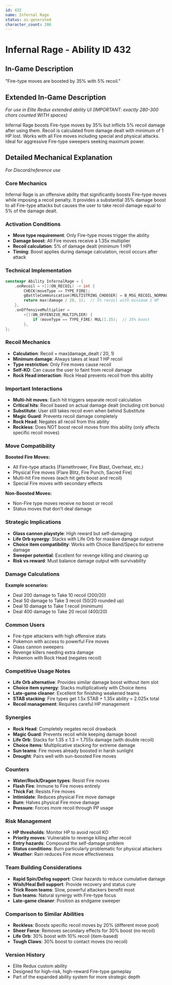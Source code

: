 ```yaml
---
id: 432
name: Infernal Rage
status: ai-generated
character_count: 286
---
```


# Infernal Rage - Ability ID 432

## In-Game Description
"Fire-type moves are boosted by 35% with 5% recoil."

## Extended In-Game Description
*For use in Elite Redux extended ability UI (IMPORTANT: exactly 280-300 chars counted WITH spaces)*

Infernal Rage boosts Fire-type moves by 35% but inflicts 5% recoil damage after using them. Recoil is calculated from damage dealt with minimum of 1 HP lost. Works with all Fire moves including special and physical attacks. Ideal for aggressive Fire-type sweepers seeking maximum power.

## Detailed Mechanical Explanation
*For Discord/reference use*

### Core Mechanics
Infernal Rage is an offensive ability that significantly boosts Fire-type moves while imposing a recoil penalty. It provides a substantial 35% damage boost to all Fire-type attacks but causes the user to take recoil damage equal to 5% of the damage dealt.

### Activation Conditions
- **Move type requirement**: Only Fire-type moves trigger the ability
- **Damage boost**: All Fire moves receive a 1.35x multiplier
- **Recoil calculation**: 5% of damage dealt (minimum 1 HP)
- **Timing**: Boost applies during damage calculation, recoil occurs after attack

### Technical Implementation
```c
constexpr Ability InfernalRage = {
    .onRecoil = +[](ON_RECOIL) -> int {
        CHECK(moveType == TYPE_FIRE);
        gBattleCommunication[MULTISTRING_CHOOSER] = B_MSG_RECOIL_NORMAL;
        return max(damage / 20, 1);  // 5% recoil with minimum 1 HP
    },
    .onOffensiveMultiplier =
        +[](ON_OFFENSIVE_MULTIPLIER) {
            if (moveType == TYPE_FIRE) MUL(1.35);  // 35% boost
        },
};
```

### Recoil Mechanics
- **Calculation**: Recoil = max(damage_dealt / 20, 1)
- **Minimum damage**: Always takes at least 1 HP recoil
- **Type restriction**: Only Fire moves cause recoil
- **Self-KO**: Can cause the user to faint from recoil damage
- **Rock Head interaction**: Rock Head prevents recoil from this ability

### Important Interactions
- **Multi-hit moves**: Each hit triggers separate recoil calculation
- **Critical hits**: Recoil based on actual damage dealt (including crit bonus)
- **Substitute**: User still takes recoil even when behind Substitute
- **Magic Guard**: Prevents recoil damage completely
- **Rock Head**: Negates all recoil from this ability
- **Reckless**: Does NOT boost recoil moves from this ability (only affects specific recoil moves)

### Move Compatibility
**Boosted Fire Moves:**
- All Fire-type attacks (Flamethrower, Fire Blast, Overheat, etc.)
- Physical Fire moves (Flare Blitz, Fire Punch, Sacred Fire)
- Multi-hit Fire moves (each hit gets boost and recoil)
- Special Fire moves with secondary effects

**Non-Boosted Moves:**
- Non-Fire type moves receive no boost or recoil
- Status moves that don't deal damage

### Strategic Implications
- **Glass cannon playstyle**: High reward but self-damaging
- **Life Orb synergy**: Stacks with Life Orb for massive damage output
- **Choice item compatibility**: Works with Choice Band/Specs for extreme damage
- **Sweeper potential**: Excellent for revenge killing and cleaning up
- **Risk vs reward**: Must balance damage output with survivability

### Damage Calculations
**Example scenarios:**
- Deal 200 damage to Take 10 recoil (200/20)
- Deal 50 damage to Take 3 recoil (50/20 rounded up)
- Deal 10 damage to Take 1 recoil (minimum)
- Deal 400 damage to Take 20 recoil (400/20)

### Common Users
- Fire-type attackers with high offensive stats
- Pokemon with access to powerful Fire moves
- Glass cannon sweepers
- Revenge killers needing extra damage
- Pokemon with Rock Head (negates recoil)

### Competitive Usage Notes
- **Life Orb alternative**: Provides similar damage boost without item slot
- **Choice item synergy**: Stacks multiplicatively with Choice items
- **Late-game cleaner**: Excellent for finishing weakened teams
- **STAB stacking**: Fire types get 1.5x STAB + 1.35x ability = 2.025x total
- **Recoil management**: Requires careful HP management

### Synergies
- **Rock Head**: Completely negates recoil drawback
- **Magic Guard**: Prevents recoil while keeping damage boost
- **Life Orb**: Stacks for 1.35 x 1.3 = 1.755x damage (with double recoil)
- **Choice items**: Multiplicative stacking for extreme damage
- **Sun teams**: Fire moves already boosted in harsh sunlight
- **Drought**: Pairs well with sun-boosted Fire moves

### Counters
- **Water/Rock/Dragon types**: Resist Fire moves
- **Flash Fire**: Immune to Fire moves entirely
- **Thick Fat**: Resists Fire moves
- **Intimidate**: Reduces physical Fire move damage
- **Burn**: Halves physical Fire move damage
- **Pressure**: Forces more recoil through PP usage

### Risk Management
- **HP thresholds**: Monitor HP to avoid recoil KO
- **Priority moves**: Vulnerable to revenge killing after recoil
- **Entry hazards**: Compound the self-damage problem
- **Status conditions**: Burn particularly problematic for physical attackers
- **Weather**: Rain reduces Fire move effectiveness

### Team Building Considerations
- **Rapid Spin/Defog support**: Clear hazards to reduce cumulative damage
- **Wish/Heal Bell support**: Provide recovery and status cure
- **Trick Room teams**: Slow, powerful attackers benefit most
- **Sun teams**: Natural synergy with Fire-type focus
- **Late-game cleaner**: Position as endgame sweeper

### Comparison to Similar Abilities
- **Reckless**: Boosts specific recoil moves by 20% (different move pool)
- **Sheer Force**: Removes secondary effects for 30% boost (no recoil)
- **Life Orb**: 30% boost with 10% recoil (item-based)
- **Tough Claws**: 30% boost to contact moves (no recoil)

### Version History
- Elite Redux custom ability
- Designed for high-risk, high-reward Fire-type gameplay
- Part of the expanded ability system for more strategic depth